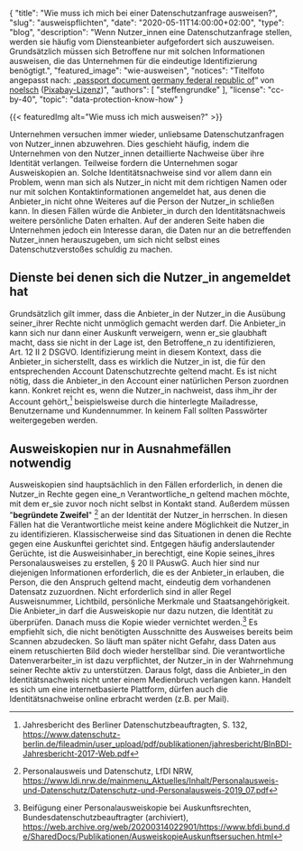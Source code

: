 {
    "title": "Wie muss ich mich bei einer Datenschutzanfrage ausweisen?",
    "slug": "ausweispflichten",
    "date": "2020-05-11T14:00:00+02:00",
    "type": "blog",
    "description": "Wenn Nutzer_innen eine Datenschutzanfrage stellen, werden sie häufig vom Diensteanbieter aufgefordert sich auszuweisen. Grundsätzlich müssen sich Betroffene nur mit solchen Informationen ausweisen, die das Unternehmen für die eindeutige Identifizierung benögtigt.",
    "featured_image": "wie-ausweisen",
    "notices": "Titelfoto angepasst nach: „[passport document germany federal republic of](https://pixabay.com/photos/passport-document-germany-249420/)“ von [noelsch](https://pixabay.com/users/noelsch-136390/) ([Pixabay-Lizenz](https://pixabay.com/service/license/))",
    "authors": [ "steffengrundke" ],
    "license": "cc-by-40",
    "topic": "data-protection-know-how"
}

{{< featuredImg alt="Wie muss ich mich ausweisen?" >}}

Unternehmen versuchen immer wieder, unliebsame Datenschutzanfragen von Nutzer_innen abzuwehren. Dies geschieht häufig, indem die Unternehmen von den Nutzer_innen detaillierte Nachweise über ihre Identität verlangen. Teilweise fordern die Unternehmen sogar Ausweiskopien an. Solche Identitätsnachweise sind vor allem dann ein Problem, wenn man sich als Nutzer_in nicht mit dem richtigen Namen oder nur mit solchen Kontaktinformationen angemeldet hat, aus denen die Anbieter_in nicht ohne Weiteres auf die Person der Nutzer_in schließen kann. In diesen Fällen würde die Anbieter_in durch den Identitätsnachweis weitere persönliche Daten erhalten. Auf der anderen Seite haben die Unternehmen jedoch ein Interesse daran, die Daten nur an die betreffenden Nutzer_innen herauszugeben, um sich nicht selbst eines Datenschutzverstoßes schuldig zu machen.

## Dienste bei denen sich die Nutzer_in angemeldet hat

Grundsätzlich gilt immer, dass die Anbieter_in der Nutzer_in die Ausübung seiner_ihrer Rechte nicht unmöglich gemacht werden darf. Die Anbieter_in kann sich nur dann einer Auskunft verweigern, wenn er_sie glaubhaft macht, dass sie nicht in der Lage ist, den Betroffene_n zu identifizieren, Art. 12 II 2 DSGVO. Identifizierung meint in diesem Kontext, dass die Anbieter_in sicherstellt, dass es wirklich die Nutzer_in ist, die für den entsprechenden Account Datenschutzrechte geltend macht. Es ist nicht nötig, dass die Anbieter_in den Account einer natürlichen Person zuordnen kann. Konkret reicht es, wenn die Nutzer_in nachweist, dass ihm_ihr der Account gehört,[^1] beispielsweise durch die hinterlegte Mailadresse, Benutzername und Kundennummer. In keinem Fall sollten Passwörter weitergegeben werden.

## Ausweiskopien nur in Ausnahmefällen notwendig

Ausweiskopien sind hauptsächlich in den Fällen erforderlich, in denen die Nutzer_in Rechte gegen eine_n Verantwortliche_n geltend machen möchte, mit dem er_sie zuvor noch nicht selbst in Kontakt stand. Außerdem müssen "**begründete Zweifel**" [^2] an der Identität der Nutzer_in herrschen. In diesen Fällen hat die Verantwortliche meist keine andere Möglichkeit die Nutzer_in zu identifizieren. Klassischerweise sind das Situationen in denen die Rechte gegen eine Auskunftei gerichtet sind. Entgegen häufig anderslautender Gerüchte, ist die Ausweisinhaber_in berechtigt, eine Kopie seines_ihres Personalausweises zu erstellen, § 20 II PAuswG. Auch hier sind nur diejenigen Informationen erforderlich, die es der Anbieter_in erlauben, die Person, die den Anspruch geltend macht, eindeutig dem vorhandenen Datensatz zuzuordnen. Nicht erforderlich sind in aller Regel Ausweisnummer, Lichtbild, persönliche Merkmale und Staatsangehörigkeit. Die Anbieter_in darf die Ausweiskopie nur dazu nutzen, die Identität zu überprüfen. Danach muss die Kopie wieder vernichtet werden.[^3] Es empfiehlt sich, die nicht benötigten Ausschnitte des Ausweises bereits beim Scannen abzudecken. So läuft man später nicht Gefahr, dass Daten aus einem retuschierten Bild doch wieder herstellbar sind. Die verantwortliche Datenverarbeiter_in ist dazu verpflichtet, der Nutzer_in in der Wahrnehmung seiner Rechte aktiv zu unterstützen. Daraus folgt, dass die Anbieter_in den Identitätsnachweis nicht unter einem Medienbruch verlangen kann. Handelt es sich um eine internetbasierte Plattform, dürfen auch die Identitätsnachweise online erbracht werden (z.B. per Mail).

[^1]: Jahresbericht des Berliner Datenschutzbeauftragten, S. 132, https://www.datenschutz-berlin.de/fileadmin/user_upload/pdf/publikationen/jahresbericht/BlnBDI-Jahresbericht-2017-Web.pdf  
[^2]: Personalausweis und Datenschutz, LfDI NRW, https://www.ldi.nrw.de/mainmenu_Aktuelles/Inhalt/Personalausweis-und-Datenschutz/Datenschutz-und-Personalausweis-2019_07.pdf  
[^3]: Beifügung einer Personalausweiskopie bei Auskunftsrechten, Bundesdatenschutzbeauftragter (archiviert), https://web.archive.org/web/20200314022901/https://www.bfdi.bund.de/SharedDocs/Publikationen/AusweiskopieAuskunftsersuchen.html
